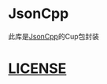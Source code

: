 # JsonCpp

此库是[JsonCpp](https://github.com/open-source-parsers/jsoncpp)的Cup包封装

# [LICENSE](https://github.com/open-source-parsers/jsoncpp/blob/master/LICENSE)


